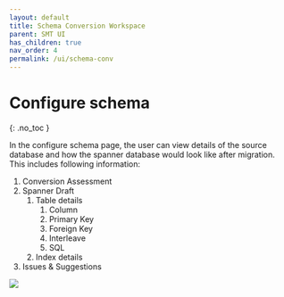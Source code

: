 ```yaml
---
layout: default
title: Schema Conversion Workspace
parent: SMT UI
has_children: true
nav_order: 4
permalink: /ui/schema-conv
---
```


# Configure schema
{: .no_toc }

In the configure schema page, the user can view details of the source database and how the spanner database would look like after migration. This includes following information:

1. Conversion Assessment
1. Spanner Draft
    1. Table details
        1. Column
        1. Primary Key
        1. Foreign Key
        1. Interleave
        1. SQL
    1. Index details
1. Issues & Suggestions

![](https://services.google.com/fh/files/helpcenter/asset-lwlr5arntba.png)